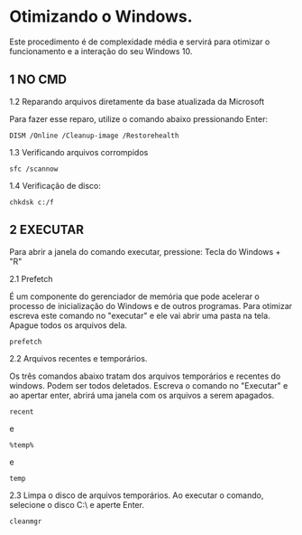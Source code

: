 Otimizando o Windows.
===========================

Este procedimento é de complexidade média e servirá para otimizar o funcionamento e a interação do seu Windows 10. 

## 1 NO CMD

1.2 Reparando arquivos diretamente da base atualizada da Microsoft

Para fazer esse reparo, utilize o comando abaixo pressionando Enter:

`DISM /Online /Cleanup-image /Restorehealth`

1.3 Verificando arquivos corrompidos

`sfc /scannow`

1.4 Verificação de disco:

`chkdsk c:/f`

## 2 EXECUTAR

Para abrir a janela do comando executar, pressione: Tecla do Windows + "R"

2.1 Prefetch 

É um componente do gerenciador de memória que pode acelerar o processo de inicialização do Windows e de outros programas. Para otimizar escreva este comando no "executar" e ele vai abrir uma pasta na tela. Apague todos os arquivos dela. 

`prefetch`

2.2 Arquivos recentes e temporários.

Os três comandos abaixo tratam dos arquivos temporários e recentes do windows. Podem ser todos deletados. Escreva o comando no "Executar" e ao apertar enter, abrirá uma janela com os arquivos a serem apagados.

`recent`

e

`%temp%`

e

`temp`

2.3 Limpa o disco de arquivos temporários. Ao executar o comando, selecione o disco C:\ e aperte Enter.

`cleanmgr`



